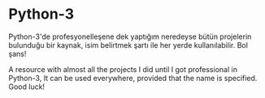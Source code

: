 # Python-3

Python-3'de profesyonelleşene dek yaptığım neredeyse bütün projelerin bulunduğu bir kaynak,
isim belirtmek şartı ile her yerde kullanılabilir. Bol şans!

A resource with almost all the projects I did until I got professional in Python-3,
It can be used everywhere, provided that the name is specified.  Good luck!
